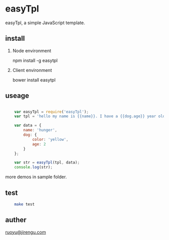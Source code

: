 # easyTpl

easyTpl, a simple JavaScript template.

## install

1. Node environment
    
    npm install -g easytpl

2. Client environment
    
    bower install easytpl
    
## useage

```javascript

    var easyTpl = require('easyTpl');
    var tpl = 'hello my name is {{name}}. I have a {{dog.age}} year old dog. His color is {{dog.color}}.';

    var data = {
        name: 'hunger',
        dog: {
            color: 'yellow',
            age: 2
        }
    };

    var str = easyTpl(tpl, data);
    console.log(str);
```
more demos in sample folder.

## test

```bash
    make test
```

## auther

ruoyu@jirengu.com